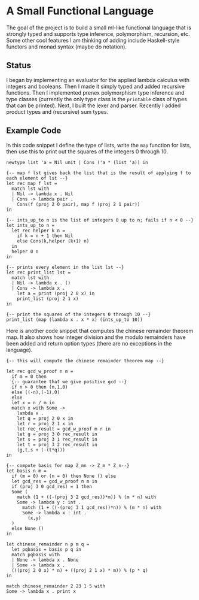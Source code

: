 # A Small Functional Language
The goal of the project is to build a small ml-like functional language that is strongly typed and supports type inference, polymorphism, recursion, etc.
Some other cool features I am thinking of adding include Haskell-style functors and monad syntax (maybe do notation).
## Status
I began by implementing an evaluator for the applied lambda calculus with integers and booleans.
Then I made it simply typed and added recursive functions.
Then I implemented prenex polymorphism type inference and type classes (currently the only type class is the `printable` class of types that can be printed).
Next, I built the lexer and parser.
Recently I added product types and (recursive) sum types.

## Example Code
In this code snippet I define the type of lists, write the `map` function for lists, then use this to print out the squares of the integers 0 through 10.

```evcolang
newtype list 'a = Nil unit | Cons ('a * (list 'a)) in

{-- map f lst gives back the list that is the result of applying f to each element of lst --}
let rec map f lst =
  match lst with
  | Nil -> lambda x . Nil
  | Cons -> lambda pair .
    Cons(f (proj 2 0 pair), map f (proj 2 1 pair))
in

{-- ints_up_to n is the list of integers 0 up to n; fails if n < 0 --}
let ints_up_to n =
  let rec helper k n =
    if k = n + 1 then Nil
    else Cons(k,helper (k+1) n)
  in
  helper 0 n
in

{-- prints every element in the list lst --}
let rec print_list lst =
  match lst with
  | Nil -> lambda x . ()
  | Cons -> lambda x .
    let a = print (proj 2 0 x) in
    print_list (proj 2 1 x)
in

{-- print the squares of the integers 0 through 10 --}
print_list (map (lambda x . x * x) (ints_up_to 10))
```

Here is another code snippet that computes the chinese remainder theorem map. It also shows how integer division and the modulo remainders have been added and return option types (there are no exceptions in the language).

```
{-- this will compute the chinese remainder theorem map --}

let rec gcd_w_proof n m =
  if m = 0 then
  {-- guarantee that we give positive gcd --}
  if n > 0 then (n,1,0)
  else ((-n),(-1),0)
  else
  let x = n / m in
  match x with Some ->
    lambda x .
    let q = proj 2 0 x in
    let r = proj 2 1 x in
    let rec_result = gcd_w_proof m r in
    let g = proj 3 0 rec_result in
    let s = proj 3 1 rec_result in
    let t = proj 3 2 rec_result in
    (g,t,s + (-(t*q)))
in

{-- compute basis for map Z_mn -> Z_m * Z_n--}
let basis n m =
  if (m = 0) or (n = 0) then None () else
  let gcd_res = gcd_w_proof n m in
  if (proj 3 0 gcd_res) = 1 then
  Some (
    match (1 + ((-(proj 3 2 gcd_res))*m)) % (m * n) with
    Some -> lambda y : int .
      match (1 + ((-(proj 3 1 gcd_res))*n)) % (m * n) with
      Some -> lambda x : int .
        (x,y)
  )
  else None ()
in

let chinese_remainder n p m q =
  let pqbasis = basis p q in
  match pqbasis with
  | None -> lambda x . None
  | Some -> lambda x .
  (((proj 2 0 x) * n) + ((proj 2 1 x) * m)) % (p * q)
in

match chinese_remainder 2 23 1 5 with
Some -> lambda x . print x
```
